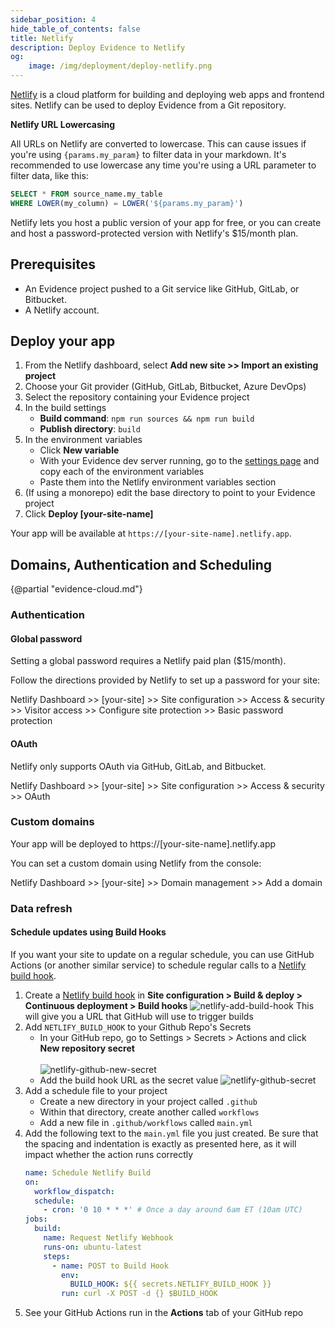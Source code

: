 ```yaml
---
sidebar_position: 4
hide_table_of_contents: false
title: Netlify
description: Deploy Evidence to Netlify
og:
    image: /img/deployment/deploy-netlify.png
---
```


[Netlify](https://www.netlify.com) is a cloud platform for building and deploying web apps and frontend sites. Netlify can be used to deploy Evidence from a Git repository.

<Alert status=warning>

**Netlify URL Lowercasing**

All URLs on Netlify are converted to lowercase. This can cause issues if you're using `{params.my_param}` to filter data in your markdown. It's recommended to use lowercase any time you're using a URL parameter to filter data, like this:

```sql
SELECT * FROM source_name.my_table 
WHERE LOWER(my_column) = LOWER('${params.my_param}')
```

</Alert>



Netlify lets you host a public version of your app for free, or you can create and host a password-protected version with Netlify's $15/month plan.

## Prerequisites

- An Evidence project pushed to a Git service like GitHub, GitLab, or Bitbucket.
- A Netlify account.

## Deploy your app

1. From the Netlify dashboard, select **Add new site >> Import an existing project**
1. Choose your Git provider (GitHub, GitLab, Bitbucket, Azure DevOps)
1. Select the repository containing your Evidence project
1. In the build settings
    - **Build command**: `npm run sources && npm run build`
    - **Publish directory**: `build`
1. In the environment variables
    - Click **New variable**
    - With your Evidence dev server running, go to the [settings page](http://localhost:3000/settings#deploy) and copy each of the environment variables
    - Paste them into the Netlify environment variables section
1. (If using a monorepo) edit the base directory to point to your Evidence project
1. Click **Deploy [your-site-name]**

Your app will be available at `https://[your-site-name].netlify.app`.

## Domains, Authentication and Scheduling

{@partial "evidence-cloud.md"}

### Authentication

#### Global password

Setting a global password requires a Netlify paid plan ($15/month).

Follow the directions provided by Netlify to set up a password for your site:

Netlify Dashboard >> [your-site] >> Site configuration >> Access & security >> Visitor access >> Configure site protection >> Basic password protection

#### OAuth

Netlify only supports OAuth via GitHub, GitLab, and Bitbucket.

Netlify Dashboard >> [your-site] >> Site configuration >> Access & security >> OAuth

### Custom domains

Your app will be deployed to https://[your-site-name].netlify.app

You can set a custom domain using Netlify from the console:

Netlify Dashboard >> [your-site] >> Domain management >> Add a domain

### Data refresh

#### Schedule updates using Build Hooks

If you want your site to update on a regular schedule, you can use GitHub Actions (or another similar service) to schedule regular calls to a [Netlify build hook](https://docs.netlify.com/configure-builds/build-hooks/).

1. Create a [Netlify build hook](https://docs.netlify.com/configure-builds/build-hooks/) in **Site configuration > Build & deploy > Continuous deployment > Build hooks**
   ![netlify-add-build-hook](/img/netlify-add-build-hook.png)
   This will give you a URL that GitHub will use to trigger builds
2. Add `NETLIFY_BUILD_HOOK` to your Github Repo's Secrets
   - In your GitHub repo, go to Settings > Secrets > Actions and click **New repository secret**<br/><br/>
     ![netlify-github-new-secret](/img/netlify-github-new-secret.png)
   - Add the build hook URL as the secret value
     ![netlify-github-secret](/img/netlify-github-secret.png)
3. Add a schedule file to your project
   - Create a new directory in your project called `.github`
   - Within that directory, create another called `workflows`
   - Add a new file in `.github/workflows` called `main.yml`
4. Add the following text to the `main.yml` file you just created. Be sure that the spacing and indentation is exactly as presented here, as it will impact whether the action runs correctly
    ```yaml
    name: Schedule Netlify Build
    on:
      workflow_dispatch:
      schedule:
        - cron: '0 10 * * *' # Once a day around 6am ET (10am UTC)
    jobs:
      build:
        name: Request Netlify Webhook
        runs-on: ubuntu-latest
        steps:
          - name: POST to Build Hook
            env:
              BUILD_HOOK: ${{ secrets.NETLIFY_BUILD_HOOK }}
            run: curl -X POST -d {} $BUILD_HOOK
    ```
5. See your GitHub Actions run in the **Actions** tab of your GitHub repo

